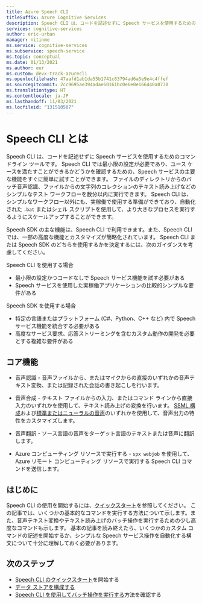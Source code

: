 ```yaml
---
title: Azure Speech CLI
titleSuffix: Azure Cognitive Services
description: Speech CLI は、コードを記述せずに Speech サービスを使用するためのコマンドライン ツールです。 Speech CLI では最小限の設定が必要であり、ユース ケースを満たすことができるかどうかを確認するための、Speech サービスの主要な機能をすぐに簡単に試すことができます。
services: cognitive-services
author: eric-urban
manager: nitinme
ms.service: cognitive-services
ms.subservice: speech-service
ms.topic: conceptual
ms.date: 01/13/2021
ms.author: eur
ms.custom: devx-track-azurecli
ms.openlocfilehash: 47aafd1ab1da55b1741c83794ad6a5e9e4c4ffef
ms.sourcegitcommit: 2cc9695ae394adae60161bc0e6e0e166440a0730
ms.translationtype: HT
ms.contentlocale: ja-JP
ms.lasthandoff: 11/03/2021
ms.locfileid: "131510507"
---
```

# <a name="what-is-the-speech-cli"></a>Speech CLI とは

Speech CLI は、コードを記述せずに Speech サービスを使用するためのコマンドライン ツールです。 Speech CLI では最小限の設定が必要であり、ユース ケースを満たすことができるかどうかを確認するための、Speech サービスの主要な機能をすぐに簡単に試すことができます。 ファイルのディレクトリからのバッチ音声認識、ファイルからの文字列のコレクションのテキスト読み上げなどのシンプルなテスト ワークフローを数分以内に実行できます。 Speech CLI は、シンプルなワークフロー以外にも、実稼働で使用する準備ができており、自動化された `.bat` またはシェル スクリプトを使用して、より大きなプロセスを実行するようにスケールアップすることができます。

Speech SDK の主な機能は、Speech CLI で利用できます。また、Speech CLI では、一部の高度な機能とカスタマイズが簡略化されています。 Speech CLI または Speech SDK のどちらを使用するかを決定するには、次のガイダンスを考慮してください。

Speech CLI を使用する場合
* 最小限の設定かつコードなしで Speech サービス機能を試す必要がある
* Speech サービスを使用した実稼働アプリケーションの比較的シンプルな要件がある

Speech SDK を使用する場合
* 特定の言語またはプラットフォーム (C#、Python、C++ など) 内で Speech サービス機能を統合する必要がある
* 高度なサービス要求、応答ストリーミングを含むカスタム動作の開発を必要とする複雑な要件がある

## <a name="core-features"></a>コア機能

* 音声認識 - 音声ファイルから、またはマイクからの直接のいずれかの音声テキスト変換、または記録された会話の書き起こしを行います。

* 音声合成 - テキスト ファイルからの入力、またはコマンド ラインから直接入力のいずれかを使用して、テキスト読み上げの変換を行います。 [SSML 構成](speech-synthesis-markup.md)および[標準またはニューラルの音声](speech-synthesis-markup.md#neural-and-custom-voices)のいずれかを使用して、音声出力の特性をカスタマイズします。

* 音声翻訳 - ソース言語の音声をターゲット言語のテキストまたは音声に翻訳します。

* Azure コンピューティング リソースで実行する - `spx webjob` を使用して、Azure リモート コンピューティング リソースで実行する Speech CLI コマンドを送信します。

## <a name="get-started"></a>はじめに

Speech CLI の使用を開始するには、[クイックスタート](spx-basics.md)を参照してください。 この記事では、いくつかの基本的なコマンドを実行する方法について示します。また、音声テキスト変換やテキスト読み上げのバッチ操作を実行するための少し高度なコマンドも示します。 基本の記事を読み終えたら、いくつかのカスタム コマンドの記述を開始するか、シンプルな Speech サービス操作を自動化する構文について十分に理解しておく必要があります。

## <a name="next-steps"></a>次のステップ

- [Speech CLI のクイックスタート](spx-basics.md)を開始する
- [データ ストアを構成する](./spx-data-store-configuration.md)
- [Speech CLI を使用してバッチ操作を実行する](./spx-batch-operations.md)方法を確認する
